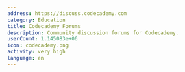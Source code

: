 ```yaml
---
address: https://discuss.codecademy.com
category: Education
title: Codecademy Forums
description: Community discussion forums for Codecademy.
userCount: 1.145083e+06
icon: codecademy.png
activity: very high
language: en
---
```

